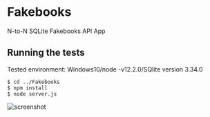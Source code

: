 # Fakebooks
N-to-N SQLite Fakebooks API App



## Running the tests

Tested environment: Windows10/node -v12.2.0/SQlite version 3.34.0

```
$ cd ../Fakebooks
$ npm install
$ node server.js
```

![screenshot](./data/screenshot.gif)

